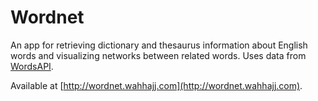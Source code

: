 # Wordnet

An app for retrieving dictionary and thesaurus information about English words and visualizing networks between related words. Uses data from [WordsAPI](https://www.wordsapi.com/).

Available at [http://wordnet.wahhajj.com](http://wordnet.wahhajj.com).
